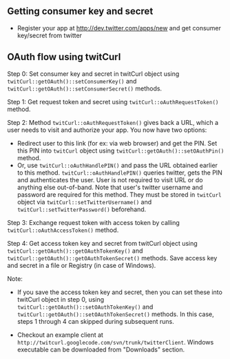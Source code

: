 ## Getting consumer key and secret ##
  * Register your app at http://dev.twitter.com/apps/new and get consumer key/secret from twitter


## OAuth flow using twitCurl ##
Step 0: Set consumer key and secret in twitCurl object using `twitCurl::getOAuth()::setConsumerKey()` and `twitCurl::getOAuth()::setConsumerSecret()` methods.

Step 1: Get request token and secret using `twitCurl::oAuthRequestToken()` method.

Step 2: Method `twitCurl::oAuthRequestToken()` gives back a URL, which a user needs to visit and authorize your app. You now have two options:
  * Redirect user to this link (for ex: via web browser) and get the PIN. Set this PIN into `twitCurl` object using `twitCurl::getOAuth()::setOAuthPin()` method.
  * Or, use `twitCurl::oAuthHandlePIN()` and pass the URL obtained earlier to this method. `twitCurl::oAuthHandlePIN()` queries twitter, gets the PIN and authenticates the user. User is not required to visit URL or do anything else out-of-band. Note that user's twitter username and password are required for this method. They must be stored in `twitCurl` object via `twitCurl::setTwitterUsername()` and `twitCurl::setTwitterPassword()` beforehand.

Step 3: Exchange request token with access token by calling `twitCurl::oAuthAccessToken()` method.

Step 4: Get access token key and secret from twitCurl object using `twitCurl::getOAuth()::getOAuthTokenKey()` and `twitCurl::getOAuth()::getOAuthTokenSecret()` methods. Save access key and secret in a file or Registry (in case of Windows).

Note:
  * If you save the access token key and secret, then you can set these into twitCurl object in step 0, using `twitCurl::getOAuth()::setOAuthTokenKey()` and `twitCurl::getOAuth()::setOAuthTokenSecret()` methods. In this case, steps 1 through 4 can skipped during subsequent runs.

  * Checkout an example client at `http://twitcurl.googlecode.com/svn/trunk/twitterClient`. Windows executable can be downloaded from "Downloads" section.